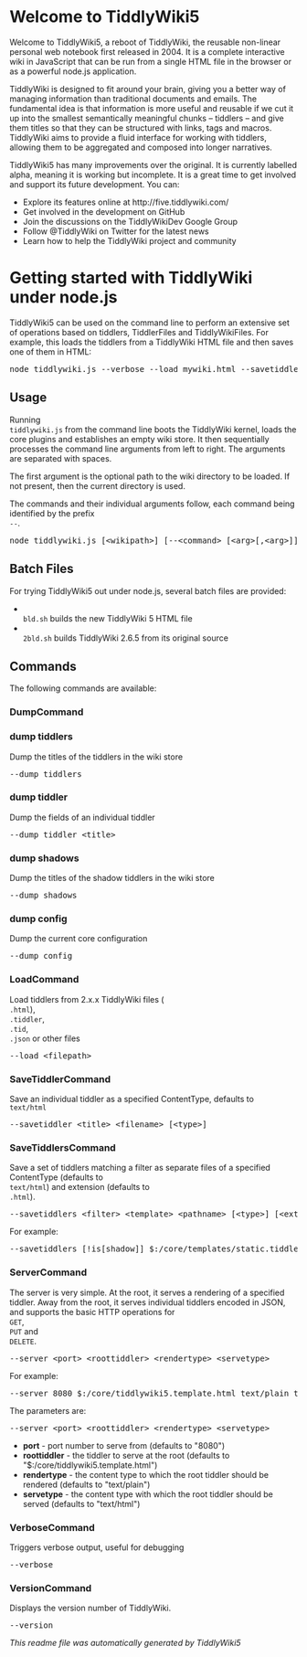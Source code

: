 <h1 class=''>
Welcome to <span>
TiddlyWiki5</span></h1><div class='tw-transclude'>
<p>
Welcome to <span>
TiddlyWiki5</span>, a reboot of <span>
TiddlyWiki</span>, the reusable non-linear personal web notebook <span>
first released in 2004</span>. It is a complete interactive wiki in <span>
JavaScript</span> that can be run from a single HTML file in the browser or as a powerful <span>
node.js application</span>.</p><p>
<span>
TiddlyWiki</span> is designed to fit around your brain, giving you a better way of managing information than traditional documents and emails. The fundamental idea is that information is more useful and reusable if we cut it up into the smallest semantically meaningful chunks &ndash; <span>
tiddlers</span> &ndash; and give them titles so that they can be structured with links, tags and macros.  <span>
TiddlyWiki</span> aims to provide a fluid interface for working with tiddlers, allowing them to be aggregated and composed into longer narratives.</p><p>
<span>
TiddlyWiki5</span> has many <span>
improvements</span> over the original. It is currently labelled alpha, meaning it is working but incomplete. It is a great time to get involved and support its <span>
future development</span>. You can:</p><ul>
<li>
Explore its features online at <span>
http://five.tiddlywiki.com/</span></li><li>
Get involved in the <span>
development on GitHub</span></li><li>
Join the discussions on <span>
the TiddlyWikiDev Google Group</span></li><li>
Follow <span>
@TiddlyWiki on Twitter</span> for the latest news</li><li>
Learn how to <span>
help the TiddlyWiki project and community</span></li></ul></div><h1 class=''>
Getting started with <span>
TiddlyWiki</span> under node.js</h1><div class='tw-transclude'>
<p>
<span>
TiddlyWiki5</span> can be used on the command line to perform an extensive set of operations based on tiddlers, <span>
TiddlerFiles</span> and <span>
TiddlyWikiFiles</span>. For example, this loads the tiddlers from a <span>
TiddlyWiki</span> HTML file and then saves one of them in HTML:</p><pre>
node tiddlywiki.js --verbose --load mywiki.html --savetiddler ReadMe ./readme.html</pre><h2 class=''>
Usage</h2><p>
Running <code>
tiddlywiki.js</code> from the command line boots the <span>
TiddlyWiki</span> kernel, loads the core plugins and establishes an empty wiki store. It then sequentially processes the command line arguments from left to right. The arguments are separated with spaces.</p><p>
The first argument is the optional path to the wiki directory to be loaded. If not present, then the current directory is used.</p><p>
The commands and their individual arguments follow, each command being identified by the prefix <code>
--</code>.</p><pre>
node tiddlywiki.js [&lt;wikipath&gt;] [--&lt;command&gt; [&lt;arg&gt;[,&lt;arg&gt;]]]</pre><h2 class=''>
Batch Files</h2><p>
For trying <span>
TiddlyWiki5</span> out under node.js, several batch files are provided:</p><ul>
<li>
<code>
bld.sh</code> builds the new <span>
TiddlyWiki</span> 5 HTML file</li><li>
<code>
2bld.sh</code> builds <span>
TiddlyWiki</span> 2.6.5 from its original source</li></ul><h2 class=''>
Commands</h2><p>
The following commands are available:</p><div class='tw-list-frame'>
<div class='tw-list-element'>
<span class='tw-transclude'>
<h3 class=''>
<span class='tw-view-link'>
<span>
DumpCommand</span></span></h3><div>
<div class='tw-transclude'>
<h3 class=''>
dump tiddlers</h3><p>
Dump the titles of the tiddlers in the wiki store </p><pre>
--dump tiddlers</pre><h3 class=''>
dump tiddler</h3><p>
Dump the fields of an individual tiddler </p><pre>
--dump tiddler &lt;title&gt;</pre><h3 class=''>
dump shadows</h3><p>
Dump the titles of the shadow tiddlers in the wiki store </p><pre>
--dump shadows</pre><h3 class=''>
dump config</h3><p>
Dump the current core configuration </p><pre>
--dump config</pre></div></div></span></div><div class='tw-list-element'>
<span class='tw-transclude'>
<h3 class=''>
<span class='tw-view-link'>
<span>
LoadCommand</span></span></h3><div>
<div class='tw-transclude'>
<p>
Load tiddlers from 2.x.x <span>
TiddlyWiki</span> files (<code>
.html</code>), <code>
.tiddler</code>, <code>
.tid</code>, <code>
.json</code> or other files </p><pre>
--load &lt;filepath&gt;</pre></div></div></span></div><div class='tw-list-element'>
<span class='tw-transclude'>
<h3 class=''>
<span class='tw-view-link'>
<span>
SaveTiddlerCommand</span></span></h3><div>
<div class='tw-transclude'>
<p>
Save an individual tiddler as a specified <span>
ContentType</span>, defaults to <code>
text/html</code> </p><pre>
--savetiddler &lt;title&gt; &lt;filename&gt; [&lt;type&gt;]</pre></div></div></span></div><div class='tw-list-element'>
<span class='tw-transclude'>
<h3 class=''>
<span class='tw-view-link'>
<span>
SaveTiddlersCommand</span></span></h3><div>
<div class='tw-transclude'>
<p>
Save a set of tiddlers matching a filter as separate files of a specified <span>
ContentType</span> (defaults to <code>
text/html</code>) and extension (defaults to <code>
.html</code>).</p><pre>
--savetiddlers &lt;filter&gt; &lt;template&gt; &lt;pathname&gt; [&lt;type&gt;] [&lt;extension&gt;]</pre><p>
For example:</p><pre>
--savetiddlers [!is[shadow]] $:/core/templates/static.tiddler.html ./static text/plain</pre></div></div></span></div><div class='tw-list-element'>
<span class='tw-transclude'>
<h3 class=''>
<span class='tw-view-link'>
<span>
ServerCommand</span></span></h3><div>
<div class='tw-transclude'>
<p>
The server is very simple. At the root, it serves a rendering of a specified tiddler. Away from the root, it serves individual tiddlers encoded in JSON, and supports the basic HTTP operations for <code>
GET</code>, <code>
PUT</code> and <code>
DELETE</code>.</p><pre>
--server &lt;port&gt; &lt;roottiddler&gt; &lt;rendertype&gt; &lt;servetype&gt;</pre><p>
For example:</p><pre>
--server 8080 $:/core/tiddlywiki5.template.html text/plain text/html</pre><p>
The parameters are:</p><pre>
--server &lt;port&gt; &lt;roottiddler&gt; &lt;rendertype&gt; &lt;servetype&gt;</pre><ul>
<li>
<strong>
port</strong> - port number to serve from (defaults to &quot;8080&quot;)</li><li>
<strong>
roottiddler</strong> - the tiddler to serve at the root (defaults to &quot;$:/core/tiddlywiki5.template.html&quot;) </li><li>
<strong>
rendertype</strong> - the content type to which the root tiddler should be rendered (defaults to &quot;text/plain&quot;)</li><li>
<strong>
servetype</strong> - the content type with which the root tiddler should be served (defaults to &quot;text/html&quot;)</li></ul></div></div></span></div><div class='tw-list-element'>
<span class='tw-transclude'>
<h3 class=''>
<span class='tw-view-link'>
<span>
VerboseCommand</span></span></h3><div>
<div class='tw-transclude'>
<p>
Triggers verbose output, useful for debugging </p><pre>
--verbose</pre></div></div></span></div><div class='tw-list-element'>
<span class='tw-transclude'>
<h3 class=''>
<span class='tw-view-link'>
<span>
VersionCommand</span></span></h3><div>
<div class='tw-transclude'>
<p>
Displays the version number of <span>
TiddlyWiki</span>.</p><pre>
--version</pre></div></div></span></div></div></div><p>
<em>
This readme file was automatically generated by <span>
TiddlyWiki5</span></em>
</p>